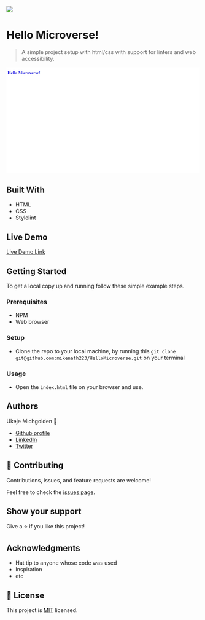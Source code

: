 ![](https://img.shields.io/badge/Microverse-blueviolet)

# Hello Microverse!

> A simple project setup  with html/css with support for linters and web accessibility.

![screenshot](./chrome-capture.jpg)

## Built With

- HTML
- CSS
- Stylelint

## Live Demo

[Live Demo Link](https://mikenath223.github.io/HelloMicroverse/)


## Getting Started

To get a local copy up and running follow these simple example steps.

### Prerequisites
- NPM
- Web browser

### Setup
- Clone the repo to your local machine, by running this `git clone git@github.com:mikenath223/HelloMicroverse.git` on your terminal

### Usage
- Open the `index.html` file on your browser and use.

## Authors

Ukeje Michgolden :man: 

* [Github profile](https://github.com/mikenath223)
* [LinkedIn](https://www.linkedin.com/in/michgoldenukeje/)
* [Twitter](https://twitter.com/MichgoldenU)


## 🤝 Contributing

Contributions, issues, and feature requests are welcome!

Feel free to check the [issues page](https://github.com/mikenath223/HelloMicroverse/issues).

## Show your support

Give a ⭐️ if you like this project!

## Acknowledgments

- Hat tip to anyone whose code was used
- Inspiration
- etc

## 📝 License

This project is [MIT](./MIT.md) licensed.

